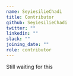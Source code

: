 ```yaml
---
name: SeyiesilieChadi
title: Contributor
github: SeyiesilieChadi
twitter: ""
linkedin: ""
slack: ""
joining_date: ""
role: contributor
---
```


Still waiting for this
